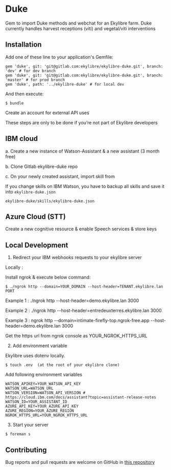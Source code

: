 # Duke

Gem to import Duke methods and webchat for an Ekylibre farm.
Duke currently handles harvest receptions (viti) and vegetal/viti interventions

## Installation

Add one of these line to your application's Gemfile:

```
gem 'duke', git: 'git@gitlab.com:ekylibre/ekylibre-duke.git', branch: 'dev' # for dev branch
gem 'duke', git: 'git@gitlab.com:ekylibre/ekylibre-duke.git', branch: 'master' # for prod branch
gem 'duke', path: '../ekylibre-duke' # for local dev
```
And then execute:
```
$ bundle
```
Create an account for external API uses

These steps are only to be done if you’re not part of Ekylibre developers

## IBM cloud

a. Create a new instance of Watson-Assistant & a new assistant (3 month free)

b. Clone Gitlab ekylibre-duke repo

c. On your newly created assistant, import skill from

If you change skills on IBM Watson, you have to backup all skills and save it into `ekylibre-duke.json`

```
ekylibre-duke/skills/ekylibre-duke.json
```

## Azure Cloud (STT)

Create a new cognitive resource & enable Speech services & store keys

## Local Development

1. Redirect your IBM webhooks requests to your ekylibre server

Locally :

Install ngrok & execute below command:

```
$ ./ngrok http --domain=YOUR_DOMAIN --host-header=TENANT.ekylibre.lan PORT
```

Example 1 : ./ngrok http --host-header=demo.ekylibre.lan 3000

Example 2 : ./ngrok http --host-header=entredeuxterres.ekylibre.lan 3000

Example 3 : ngrok http --domain=intimate-firefly-top.ngrok-free.app --host-header=demo.ekylibre.lan 3000

Get the https url from ngrok console as YOUR_NGROK_HTTPS_URL

2. Add environment variable 

Ekylibre uses dotenv locally.
```
$ touch .env  (at the root of your ekylibre clone)
```
Add following environment variables
```
WATSON_APIKEY=YOUR_WATSON_API_KEY
WATSON_URL=WATSON_URL
WATSON_VERSION=WATSON_API_VERSION # https://cloud.ibm.com/docs/assistant?topic=assistant-release-notes
WATSON_ID=YOUR_ASSISTANT_ID
AZURE_API_KEY=YOUR_AZURE_API_KEY
AZURE_REGION=YOUR_AZURE_REGION
NGROK_HTTPS_URL=YOUR_NGROK_HTTPS_URL
```

3. Start your server

```
$ foreman s
```

## Contributing

Bug reports and pull requests are welcome on GitHub in [this repository](https://gitlab.com/ekylibre/ekylibre-duke)
